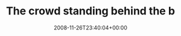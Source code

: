 ---
retweeted: false
source: <a href="http://twitter.com" rel="nofollow">Twitter Web Client</a>
entities:
  hashtags:
  - text: cbkdvd
    indices:
    - '81'
    - '88'
  symbols: []
  user_mentions: []
  urls: []
display_text_range:
- '0'
- '114'
favorite_count: '0'
id_str: '1025469999'
truncated: false
retweet_count: '0'
id: '1025469999'
created_at: Wed Nov 26 23:40:04 +0000 2008
favorited: false
full_text: 'The crowd standing behind the band in the comeback kid dvd are kind of
  annoying. #cbkdvd http://tinyurl.com/598m5a'
lang: en
tags:
- cbkdvd
- pesos:twitter
date: '2008-11-26T23:40:04+00:00'
src: https://twitter.com/bascht/status/1025469999
original_url: https://twitter.com/bascht/status/1025469999
type: twitter_tweet
text: 'The crowd standing behind the band in the comeback kid dvd are kind of annoying.
  #cbkdvd http://tinyurl.com/598m5a'
title: The crowd standing behind the b

---